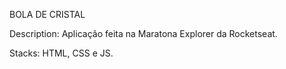 BOLA DE CRISTAL

Description: Aplicação feita na Maratona Explorer da Rocketseat.

Stacks: HTML, CSS e JS.